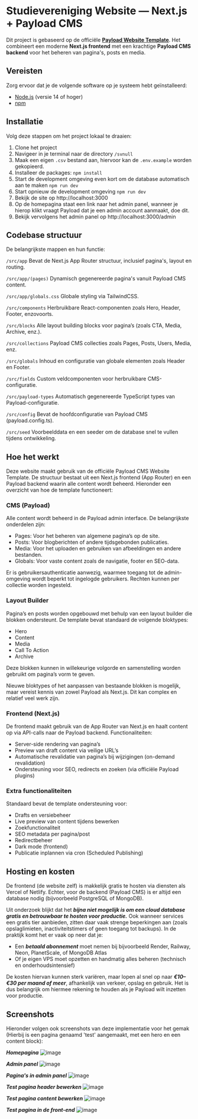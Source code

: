 # Studievereniging Website — Next.js + Payload CMS

Dit project is gebaseerd op de officiële **[Payload Website Template](https://github.com/payloadcms/payload/tree/main/templates/website)**. Het combineert een moderne **Next.js frontend** met een krachtige **Payload CMS backend** voor het beheren van pagina's, posts en media.

## Vereisten

Zorg ervoor dat je de volgende software op je systeem hebt geïnstalleerd:

- [Node.js](https://nodejs.org/) (versie 14 of hoger)
- [npm](https://www.npmjs.com/)

## Installatie

Volg deze stappen om het project lokaal te draaien:

1. Clone het project
2. Navigeer in je terminal naar de directory ```/svnull```
3. Maak een eigen ```.csv``` bestand aan, hiervoor kan de ```.env.example``` worden gekopieerd.
4. Installeer de packages: ```npm install```
5. Start de development omgeving even kort om de database automatisch aan te maken ```npm run dev```
7. Start opnieuw de development omgeving ```npm run dev```
9. Bekijk de site op http://localhost:3000
10. Op de homepagina staat een link naar het admin panel, wanneer je hierop klikt vraagt Payload dat je een admin account aanmaakt, doe dit.
11. Bekijk vervolgens het admin panel op http://localhost:3000/admin

## Codebase structuur
De belangrijkste mappen en hun functie:

```/src/app```
Bevat de Next.js App Router structuur, inclusief pagina's, layout en routing.

```/src/app/(pages)```
Dynamisch gegenereerde pagina's vanuit Payload CMS content.

```/src/app/globals.css```
Globale styling via TailwindCSS.

```/src/components```
Herbruikbare React-componenten zoals Hero, Header, Footer, enzovoorts.

```/src/blocks```
Alle layout building blocks voor pagina’s (zoals CTA, Media, Archive, enz.).

```/src/collections```
Payload CMS collecties zoals Pages, Posts, Users, Media, enz.

```/src/globals```
Inhoud en configuratie van globale elementen zoals Header en Footer.

```/src/fields```
Custom veldcomponenten voor herbruikbare CMS-configuratie.

```/src/payload-types```
Automatisch gegenereerde TypeScript types van Payload-configuratie.

```/src/config```
Bevat de hoofdconfiguratie van Payload CMS (payload.config.ts).

```/src/seed```
Voorbeelddata en een seeder om de database snel te vullen tijdens ontwikkeling.



## Hoe het werkt
Deze website maakt gebruik van de officiële Payload CMS Website Template. De structuur bestaat uit een Next.js frontend (App Router) en een Payload backend waarin alle content wordt beheerd. Hieronder een overzicht van hoe de template functioneert:

### CMS (Payload)
Alle content wordt beheerd in de Payload admin interface. De belangrijkste onderdelen zijn:
* Pages: Voor het beheren van algemene pagina’s op de site.
* Posts: Voor blogberichten of andere tijdsgebonden publicaties.
* Media: Voor het uploaden en gebruiken van afbeeldingen en andere bestanden.
* Globals: Voor vaste content zoals de navigatie, footer en SEO-data.

Er is gebruikersauthenticatie aanwezig, waarmee toegang tot de admin-omgeving wordt beperkt tot ingelogde gebruikers. Rechten kunnen per collectie worden ingesteld.

### Layout Builder
Pagina’s en posts worden opgebouwd met behulp van een layout builder die blokken ondersteunt. De template bevat standaard de volgende bloktypes:
* Hero
* Content
* Media
* Call To Action
* Archive

Deze blokken kunnen in willekeurige volgorde en samenstelling worden gebruikt om pagina’s vorm te geven.

Nieuwe bloktypes of het aanpassen van bestaande blokken is mogelijk, maar vereist kennis van zowel Payload als Next.js. Dit kan complex en relatief veel werk zijn.

### Frontend (Next.js)
De frontend maakt gebruik van de App Router van Next.js en haalt content op via API-calls naar de Payload backend. Functionaliteiten:
* Server-side rendering van pagina’s
* Preview van draft content via veilige URL’s
* Automatische revalidatie van pagina’s bij wijzigingen (on-demand revalidation)
* Ondersteuning voor SEO, redirects en zoeken (via officiële Payload plugins)

### Extra functionaliteiten
Standaard bevat de template ondersteuning voor:
* Drafts en versiebeheer
* Live preview van content tijdens bewerken
* Zoekfunctionaliteit
* SEO metadata per pagina/post
* Redirectbeheer
* Dark mode (frontend)
* Publicatie inplannen via cron (Scheduled Publishing)

## Hosting en kosten
De frontend (de website zelf) is makkelijk gratis te hosten via diensten als Vercel of Netlify. Echter, voor de backend (Payload CMS) is er altijd een database nodig (bijvoorbeeld PostgreSQL of MongoDB).

Uit onderzoek blijkt dat het ***bijna niet mogelijk is om een cloud database gratis en betrouwbaar te hosten voor productie.*** Ook wanneer services een gratis tier aanbieden, zitten daar vaak strenge beperkingen aan (zoals opslaglimieten, inactiviteitstimers of geen toegang tot backups). In de praktijk komt het er vaak op neer dat je:
* Een ***betaald abonnement*** moet nemen bij bijvoorbeeld Render, Railway, Neon, PlanetScale, of MongoDB Atlas
* Of je eigen VPS moet opzetten en handmatig alles beheren (technisch en onderhoudsintensief)

De kosten hiervan kunnen sterk variëren, maar lopen al snel op naar ***€10–€30 per maand of meer***, afhankelijk van verkeer, opslag en gebruik. Het is dus belangrijk om hiermee rekening te houden als je Payload wilt inzetten voor productie.

## Screenshots

Hieronder volgen ook screenshots van deze implementatie voor het gemak (Hierbij is een pagina genaamd 'test' aangemaakt, met een hero en een content block):

***Homepagina***
![image](https://github.com/user-attachments/assets/fea9e923-f614-43b3-9cfa-ccb3d094e980)

***Admin panel***
![image](https://github.com/user-attachments/assets/3331e64c-b014-43b7-9a41-20e6aa3aa326)

***Pagina's in admin panel***
![image](https://github.com/user-attachments/assets/283f7ef3-50fe-4ae7-8612-94bf885f928f)

***Test pagina header bewerken***
![image](https://github.com/user-attachments/assets/3855f663-b11b-4ede-aa05-5368403b123e)

***Test pagina content bewerken***
![image](https://github.com/user-attachments/assets/92573428-c959-4e9b-9acb-31a504b0fd25)

***Test pagina in de front-end***
![image](https://github.com/user-attachments/assets/200a96c1-3774-48d0-8f7d-f1f673512ca3)


